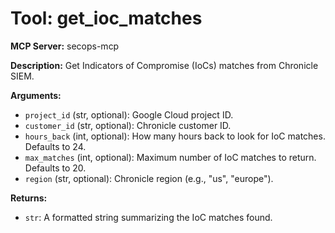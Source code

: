 # Tool: get_ioc_matches

**MCP Server:** secops-mcp

**Description:** Get Indicators of Compromise (IoCs) matches from Chronicle SIEM.

**Arguments:**

*   `project_id` (str, optional): Google Cloud project ID.
*   `customer_id` (str, optional): Chronicle customer ID.
*   `hours_back` (int, optional): How many hours back to look for IoC matches. Defaults to 24.
*   `max_matches` (int, optional): Maximum number of IoC matches to return. Defaults to 20.
*   `region` (str, optional): Chronicle region (e.g., "us", "europe").

**Returns:**

*   `str`: A formatted string summarizing the IoC matches found.

